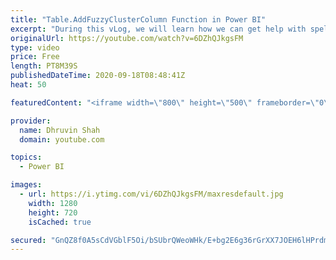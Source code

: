 ```yaml
---
title: "Table.AddFuzzyClusterColumn Function in Power BI"
excerpt: "During this vLog, we will learn how we can get help with spellings in Power BI using Table.AddFuzzyClusterColumn function in Power BI. AddFuzzyClusterColumn function adds a new column with representative values obtained by fuzzy grouping values of the specified column in a table.     We will check how"
originalUrl: https://youtube.com/watch?v=6DZhQJkgsFM
type: video
price: Free
length: PT8M39S
publishedDateTime: 2020-09-18T08:48:41Z
heat: 50

featuredContent: "<iframe width=\"800\" height=\"500\" frameborder=\"0\" src=\"https://www.youtube.com/embed/6DZhQJkgsFM\" allow=\"accelerometer; autoplay; encrypted-media; gyroscope; picture-in-picture\" allowfullscreen></iframe>"

provider:
  name: Dhruvin Shah
  domain: youtube.com

topics:
  - Power BI

images:
  - url: https://i.ytimg.com/vi/6DZhQJkgsFM/maxresdefault.jpg
    width: 1280
    height: 720
    isCached: true

secured: "GnQZ8f0A5sCdVGblF5Oi/bSUbrQWeoWHk/E+bg2E6g36rGrXX7JOEH6lHPrdm9w7YtWmb9PGLpvWuYFn72Wd2hcVL5eopaf2Yv4CPnUn/z9TQeFCMa463D2HqEjHrvgKr5lbqmveIHEqcfJj2+Pt/OY6rDy0S0yPMyxRGupvfcVr5CDwp74uQaSo08nN6lGHStp2I/eeD/CyDuchZm0BoLlx7zcQy43g58KrLpt4hd5AtpUrFNKUni63stwYOUQE3JhSMtYSOCCjW6Otqad8H5VCzAV1T8/MbTaZEj+HCL16Qu/41Nu0zEv7d6fBVgJ3MBS/z5RVb6HS4Pf2+dJVEP0BKskUO3NLt0sLoRo20W6/bKajepa4rBDOf6/ckZkkTb0OY/MekE6QoQv4Meyje6frwQh39e5RrTlc3/UHvMY=;u8vbJqix0K5P7piGZEncnQ=="
---
```


